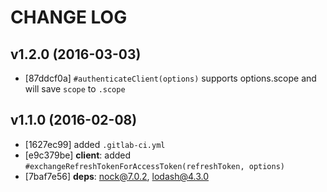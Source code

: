 # CHANGE LOG

## v1.2.0 (2016-03-03)
* [87ddcf0a] `#authenticateClient(options)` supports options.scope and will save `scope` to `.scope`

## v1.1.0 (2016-02-08)
* [1627ec99] added `.gitlab-ci.yml`
* [e9c379be] **client**: added `#exchangeRefreshTokenForAccessToken(refreshToken, options)`
* [7baf7e56] **deps**: nock@7.0.2, lodash@4.3.0
